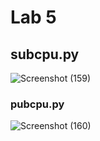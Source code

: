 # Lab 5

## subcpu.py
![Screenshot (159)](https://github.com/rtorres918/Design-VI/assets/117099680/d65090e6-9a02-4080-bf6a-100063b56244)
### pubcpu.py
![Screenshot (160)](https://github.com/rtorres918/Design-VI/assets/117099680/87a93b31-5c59-45c7-bb12-676689febe90)
